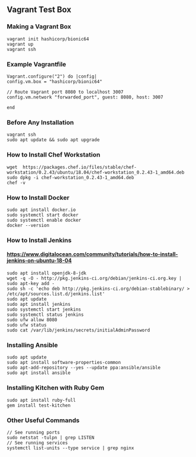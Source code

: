 ## Vagrant Test Box

### Making a Vagrant Box 
``` 
vagrant init hashicorp/bionic64  
vagrant up  
vagrant ssh
```
### Example Vagrantfile
```
Vagrant.configure("2") do |config|
config.vm.box = "hashicorp/bionic64"

// Route Vagrant port 8080 to localhost 3007
config.vm.network "forwarded_port", guest: 8080, host: 3007

end
```
### Before Any Installation
```
vagrant ssh
sudo apt update && sudo apt upgrade
```
### How to Install Chef Workstation  
```
wget  https://packages.chef.io/files/stable/chef-workstation/0.2.43/ubuntu/18.04/chef-workstation_0.2.43-1_amd64.deb
sudo dpkg -i chef-workstation_0.2.43-1_amd64.deb  
chef -v
```
### How to Install Docker
```
sudo apt install docker.io  
sudo systemctl start docker
sudo systemctl enable docker
docker --version
```

### How to Install Jenkins  
#### https://www.digitalocean.com/community/tutorials/how-to-install-jenkins-on-ubuntu-18-04
```
sudo apt install openjdk-8-jdk  
wget -q -O - http://pkg.jenkins-ci.org/debian/jenkins-ci.org.key | sudo apt-key add -  
sudo sh -c 'echo deb http://pkg.jenkins-ci.org/debian-stablebinary/ > /etc/apt/sources.list.d/jenkins.list'  
sudo apt update 
sudo apt install jenkins  
sudo systemctl start jenkins  
sudo systemctl status jenkins  
sudo ufw allow 8080  
sudo ufw status  
sudo cat /var/lib/jenkins/secrets/initialAdminPassword
```
### Installing Ansible  
```
sudo apt update  
sudo apt install software-properties-common  
sudo apt-add-repository --yes --update ppa:ansible/ansible  
sudo apt install ansible
```
### Installing Kitchen with Ruby Gem 
``` 
sudo apt install ruby-full  
gem install test-kitchen
```
### Other Useful Commands
```
// See running ports 
sudo netstat -tulpn | grep LISTEN
// See running services 
systemctl list-units --type service | grep nginx
```
<!--stackedit_data:
eyJoaXN0b3J5IjpbMTI4MDQxNzMzN119
-->